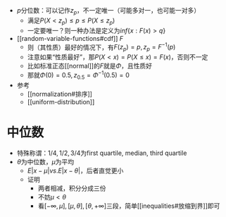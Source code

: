 - $p$分位数：可以记作$z_p$，不一定唯一（可能多对一，也可能一对多）
    - 满足$P(X<z_p)\le p\le P(X\le z_p)$
    - 一定要唯一？则一种办法是定义为$inf\{x:F(x)>q\}$
- [[random-variable-functions#cdf]] $F$
  - 则（其性质）最好的情况下，有$F(z_p)=p,z_p=F^{-1}(p)$
  - 注意如果“性质最好”，那$P(X<x)=P(X\le x)=F(x)$，否则不一定
  - 比如标准正态[[normal]]的$F$就是$\Phi$，且性质好
  - 那就$\Phi(0)=0.5,z_{0.5}=\Phi^{-1}(0.5)=0$
- 参考
  - [[normalization#排序]]
  - [[uniform-distribution]]
# 中位数
- 特殊称谓：$1/4, 1/2, 3/4$为first quartile, median, third quartile
- $\theta$为中位数，$\mu$为平均
  - $E|x-\mu|vs. E|x-\theta|$，后者直觉更小
  - 证明
    - 两者相减，积分分成三份
    - 不妨$\mu <\theta$
    - 看$[-\infty, \mu], [\mu, \theta],[\theta, +\infty]$三段，简单[[inequalities#放缩到界]]即可